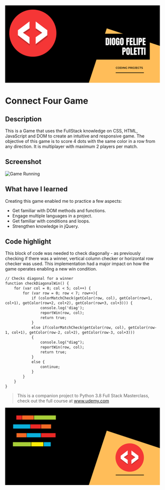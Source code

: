 ![Header Image](https://github.com/DiogoPoletti/Connect-Four-Game/blob/main/Documentation/HeaderImage2.png)

# Connect Four Game
## Description
This is a Game that uses the FullStack knowledge on CSS, HTML, JavaScript and DOM to create an intuitive and responsive game. The objective of this game is to score 4 dots with the same color in a row from any direction. It is multiplayer with maximum 2 players per match.

## Screenshot
![Game Running](https://github.com/DiogoPoletti/Connect-Four-Game/blob/main/Documentation/GameRunning.gif)

## What have I learned
Creating this game enabled me to practice a few aspects:
* Get familiar with DOM methods and functions.
* Engage multiple languages in a project.
* Get familiar with conditions and loops.
* Strengthen knowledge in jQuery.

## Code highlight
This block of code was needed to check diagonally - as previously checking if there was a winner, vertical column checker or horizontal row checker was used.
This implementation had a major impact on how the game operates enabling a new win condition.

```
// Checks diagonal for a winner
function checkDiagonalWin() {
    for (var col = 0; col < 5; col++) {
        for (var row = 0; row < 7; row++){
            if (colorMatchCheck(getColor(row, col), getColor(row+1, col+1), getColor(row+2, col+2), getColor(row+3, col+3))) {
                console.log('diag');
                reportWin(row, col);
                return true;
            }
            else if(colorMatchCheck(getColor(row, col), getColor(row-1, col+1), getColor(row-2, col+2), getColor(row-3, col+3)))
            {
                console.log("diag");
                reportWin(row, col);
                return true;
            }
            else {
                continue;
            }
        }
    }
}
```



> This is a companion project to Python 3.8 Full Stack Masterclass, check out the full course at www.udemy.com


![Footer Image](https://github.com/DiogoPoletti/Connect-Four-Game/blob/main/Documentation/FooterImage.png)
